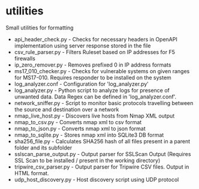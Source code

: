 # utilities
Small utilities for formatting

* api_header_check.py - Checks for necessary headers in OpenAPI implementation using server response stored in the file
* csv_rule_parser.py - Filters Ruleset based on IP addresses for F5 firewalls
* ip_zero_remover.py - Removes prefixed 0 in IP address formats
* ms17_010_checker.py - Checks for vulnerable systems on given ranges for MS17-010. Requires responder to be installed on the system
* log_analyzer.conf - Configuration for 'log_analyzer.py'
* log_analyzer.py - Python script to analyze logs for presence of unwanted data. Data Regex can be defined in 'log_analyzer.conf'.
* network_sniffer.py - Script to monitor basic protocols travelling between the source and destination over a network
* nmap_live_host.py - Discovers live hosts from Nmap XML output
* nmap_to_csv.py - Converts nmap xml to csv format
* nmap_to_json.py - Converts nmap xml to json format
* nmap_to_sqlite.py - Stores nmap xml into SQLite3 DB format
* sha256_file.py - Calculates SHA256 hash of all files present in a parent folder and its subfolder
* sslscan_parse_output.py - Output parser for SSLScan Output (Requires SSL Scan to be installed / present in the working directory)
* tripwire_csv_parser.py - Output parser for Tripwire CSV files. Output in HTML format.
* udp_host_discovery.py - Host discovery script using UDP protocol
